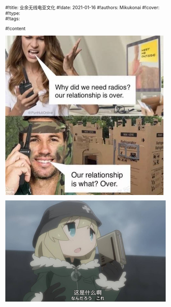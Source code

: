 #!title:    业余无线电亚文化
#!date:     2021-01-16
#!authors:  Mikukonai
#!cover:    
#!type:     
#!tags:     

#!content

![ ](./image/G9/relationship-over.jpg)

![ ](./image/G9/shumatsu-ryoko.jpg)

